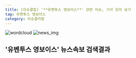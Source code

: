 ```yaml
---
title: (이슈클립) '**유벤투스 영보이스**' 관련 이슈, 기사 모아 보기
tag: 유벤투스 영보이스
category: 이슈클리핑
---
```

![wordcloud](https://s3.ap-northeast-2.amazonaws.com/lyrics101-wordcloud/2018-10-03-1538505377.png)
![news_img](https://user-images.githubusercontent.com/42597476/44507050-1206f400-a6e4-11e8-8d98-7ffbfebb353f.png)
## **'**유벤투스 영보이스**'** 뉴스속보 검색결과

